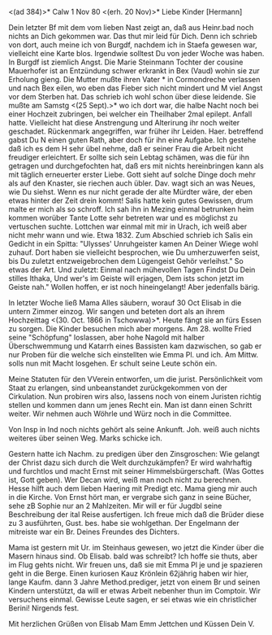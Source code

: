 <(ad 384)>* Calw 1 Nov 80
 <(erh. 20 Nov)>*
Liebe Kinder [Hermann]

Dein letzter Bf mit dem vom lieben Nast zeigt an, daß aus Heinr.bad noch nichts an Dich gekommen war. Das thut mir leid für Dich. Denn ich schrieb von dort, auch meine ich von Burgdf, nachdem ich in Staefa gewesen war, vielleicht eine Karte blos. Irgendwie solltest Du von jeder Woche was haben. In Burgdf ist ziemlich Angst. Die Marie Steinmann Tochter der cousine Mauerhofer ist an Entzündung schwer erkrankt in Bex (Vaud) wohin sie zur Erholung gieng. Die Mutter mußte ihren Vater <Dotheaux>* in Cormondreche verlassen und nach Bex eilen, wo eben das Fieber sich nicht mindert und M viel Angst vor dem Sterben hat. Das schrieb ich wohl schon über diese leidende. Sie mußte am Samstg <(25 Sept).>* wo ich dort war, die halbe Nacht noch bei einer Hochzeit zubringen, bei welcher ein Theilhaber 2mal epilept. Anfall hatte. Vielleicht hat diese Anstrengung und Alterirung ihr noch weiter geschadet. Rückenmark angegriffen, war früher ihr Leiden. 
Haer. betreffend gabst Du N einen guten Rath, aber doch für ihn eine Aufgabe. Ich gestehe daß ich es dem H sehr übel nehme, daß er seiner Frau die Arbeit nicht freudiger erleichtert. Er sollte sich sein Lebtag schämen, was die für ihn getragen und durchgefochten hat, daß ers mit nichts hereinbringen kann als mit täglich erneuerter erster Liebe. Gott sieht auf solche Dinge doch mehr als auf den Knaster, sie riechen auch übler. 
Dav. wagt sich an was Neues, wie Du siehst. Wenn es nur nicht gerade der alte Mürdter wäre, der eben etwas hinter der Zeit drein kommt! 
Salis hatte kein gutes Gewissen, drum malte er mich als so schroff. Ich sah ihn in Mezing einmal betrunken heim kommen worüber Tante Lotte sehr betreten war und es möglichst zu vertuschen suchte. Lottchen war einmal mit mir in Urach, ich weiß aber nicht mehr wann und wie. Etwa 1832. Zum Abschied schrieb ich Salis ein Gedicht in ein Spitta: "Ulysses' Unruhgeister kamen An Deiner Wiege wohl zuhauf. Dort haben sie vielleicht besprochen, wie Du umherzuwerfen seist, bis Du zuletzt entzweigebrochen dem Lügengeist Gehör verleihst." So etwas der Art. Und zuletzt: Einmal nach mühevollen Tagen Findst Du Dein stilles Ithaka, Und wer's im Geiste will erjagen, Dem ists schon jetzt im Geiste nah." Wollen hoffen, er ist noch hineingelangt! Aber jedenfalls bärig.

In letzter Woche ließ Mama Alles säubern, worauf 30 Oct Elisab in die untern Zimmer einzog. Wir sangen und beteten dort als an ihrem Hochzeittag <(30. Oct. 1866 in Tschowwa)>*. Heute fängt sie an fürs Essen zu sorgen. Die Kinder besuchen mich aber morgens. Am 28. wollte Fried seine "Schöpfung" loslassen, aber hohe Nagold mit halber Überschwemmung und Katarrh eines Bassisten kam dazwischen, so gab er nur Proben für die welche sich einstellten wie Emma Pl. und ich. Am Mittw. solls nun mit Macht losgehen. Er schult seine Leute schön ein.

Meine Statuten für den VVerein entworfen, um die jurist. Persönlichkeit vom Staat zu erlangen, sind unbeanstandet zurückgekommen von der Cirkulation. Nun probiren wirs also, lassens noch von einem Juristen richtig stellen und kommen dann um jenes Recht ein. Man ist dann einen Schritt weiter. Wir nehmen auch Wöhrle und Würz noch in die Committee.

Von Insp in Ind noch nichts gehört als seine Ankunft. Joh. weiß auch nichts weiteres über seinen Weg. Marks schicke ich.

Gestern hatte ich Nachm. zu predigen über den Zinsgroschen: Wie gelangt der Christ dazu sich durch die Welt durchzukämpfen? Er wird wahrhaftig und furchtlos und macht Ernst mit seiner Himmelsbürgerschaft. (Was Gottes ist, Gott geben). Wer Decan wird, weiß man noch nicht zu berechnen. Hesse hilft auch dem lieben Haering mit Predigt etc. Mama gieng mir auch in die Kirche. 
Von Ernst hört man, er vergrabe sich ganz in seine Bücher, sehe zB Sophie nur an 2 Mahlzeiten. Mir will er für Jugdbl seine Beschreibung der ital Reise ausfertigen. Ich freue mich daß die Brüder diese zu 3 ausführten, Gust. bes. habe sie wohlgethan. Der Engelmann der mitreiste war ein Br. Deines Freundes des Dichters.

Mama ist gestern mit Ur. im Steinhaus gewesen, wo jetzt die Kinder über die Masern hinaus sind. Ob Elisab. bald was schreibt? Ich hoffe sie thuts, aber im Flug gehts nicht. Wir freuen uns, daß sie mit Emma Pl je und je spazieren geht in die Berge. Einen kuriosen Kauz Krönlein 62jährig haben wir hier, lange Kaufm. dann 3 Jahre Method.prediger, jetzt von einem Br und seinen Kindern unterstützt, da will er etwas Arbeit nebenher thun im Comptoir. Wir versuchens einmal. Gewisse Leute sagen, er sei etwas wie ein christlicher Berini! Nirgends fest.

 Mit herzlichen Grüßen von Elisab Mam Emm Jettchen und Küssen  Dein V.
